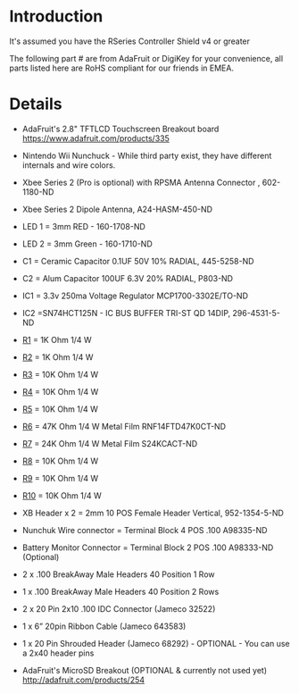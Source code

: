 # Introduction #

It's assumed you have the RSeries Controller Shield v4 or greater

The following part # are from AdaFruit or DigiKey for your convenience, all parts listed here are RoHS compliant for our friends in EMEA.


# Details #
  * AdaFruit's 2.8" TFTLCD Touchscreen Breakout board https://www.adafruit.com/products/335

  * Nintendo Wii Nunchuck - While third party exist, they have different internals and wire colors.

  * Xbee Series 2 (Pro is optional) with RPSMA Antenna Connector , 602-1180-ND
  * Xbee Series 2 Dipole Antenna, A24-HASM-450-ND

  * LED 1 = 3mm RED - 160-1708-ND
  * LED 2 = 3mm Green - 160-1710-ND

  * C1 = Ceramic Capacitor 0.1UF 50V 10% RADIAL, 445-5258-ND
  * C2 =  Alum Capacitor 100UF 6.3V 20% RADIAL, P803-ND

  * IC1 = 3.3v 250ma Voltage Regulator MCP1700-3302E/TO-ND
  * IC2 =SN74HCT125N -  IC BUS BUFFER TRI-ST QD 14DIP, 296-4531-5-ND

  * [R1](https://code.google.com/p/rseries-open-control/source/detail?r=1) = 1K Ohm 1/4 W
  * [R2](https://code.google.com/p/rseries-open-control/source/detail?r=2) = 1K Ohm 1/4 W
  * [R3](https://code.google.com/p/rseries-open-control/source/detail?r=3) = 10K Ohm 1/4 W
  * [R4](https://code.google.com/p/rseries-open-control/source/detail?r=4) = 10K Ohm 1/4 W
  * [R5](https://code.google.com/p/rseries-open-control/source/detail?r=5) = 10K Ohm 1/4 W
  * [R6](https://code.google.com/p/rseries-open-control/source/detail?r=6) = 47K Ohm 1/4 W Metal Film RNF14FTD47K0CT-ND
  * [R7](https://code.google.com/p/rseries-open-control/source/detail?r=7) = 24K Ohm 1/4 W Metal Film S24KCACT-ND
  * [R8](https://code.google.com/p/rseries-open-control/source/detail?r=8) = 10K Ohm 1/4 W
  * [R9](https://code.google.com/p/rseries-open-control/source/detail?r=9) = 10K Ohm 1/4 W
  * [R10](https://code.google.com/p/rseries-open-control/source/detail?r=10) = 10K Ohm 1/4 W

  * XB Header x 2 = 2mm 10 POS Female Header Vertical,  952-1354-5-ND

  * Nunchuk Wire connector = Terminal Block 4 POS .100 A98335-ND

  * Battery Monitor Connector = Terminal Block 2 POS .100 A98333-ND (Optional)

  * 2 x .100 BreakAway Male Headers 40 Position 1 Row
  * 1 x .100 BreakAway Male Headers 40 Position 2 Rows


  * 2  x 20 Pin 2x10 .100 IDC Connector (Jameco 32522)
  * 1 x 6” 20pin Ribbon Cable (Jameco 643583)
  * 1 x 20 Pin Shrouded Header (Jameco  68292)  - OPTIONAL - You can use a 2x40 header pins

  * AdaFruit's MicroSD Breakout (OPTIONAL & currently not used yet) http://adafruit.com/products/254